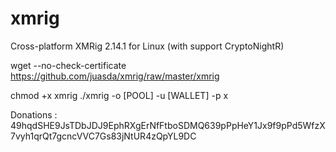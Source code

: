 # xmrig
Cross-platform XMRig 2.14.1 for Linux (with support CryptoNightR)

wget --no-check-certificate https://github.com/juasda/xmrig/raw/master/xmrig

chmod +x xmrig
./xmrig -o [POOL] -u [WALLET] -p x

Donations : 
49hqdSHE9JsTDbJDJ9EphRXgErNfFtboSDMQ639pPpHeY1Jx9f9pPd5WfzX7vyh1qrQt7gcncVVC7Gs83jNtUR4zQpYL9DC
